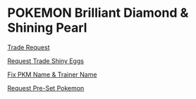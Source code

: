 # POKEMON Brilliant Diamond & Shining Pearl

[Trade Request](https://github.com/lGodHatesMel/Shiny-Ditto-Bot-Wiki/blob/main/wiki/BDSP/BDSP-TradeRequest.md)

[Request Trade Shiny Eggs](https://github.com/lGodHatesMel/Shiny-Ditto-Bot-Wiki/blob/main/wiki/BDSP/BDSP-TradeRequest.md)

[Fix PKM Name & Trainer Name]()

[Request Pre-Set Pokemon](https://github.com/lGodHatesMel/Shiny-Ditto-Bot-Wiki/blob/main/wiki/BDSP/BDSP-PreSet-Request.md)
